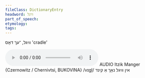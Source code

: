 ```yaml
---
fileClass: DictionaryEntry
headword: וויגל
part_of_speech: 
etymology: 
tags: 
---
```

וויגל, ־עך
דאָס
'cradle'

<audio controls src="https://ia902905.us.archive.org/25/items/MangerLexicon/Manger%20-%20Afn%20Sheydveg%20-%20in%20vigl%20nokh%20a%20kind.mp3"></audio>
AUDIO Itzik Manger {Czernowitz / Chernivtsi, BUKOVINA}
/vɪgl̩/
אין וויגל נאָך אַ קינד
